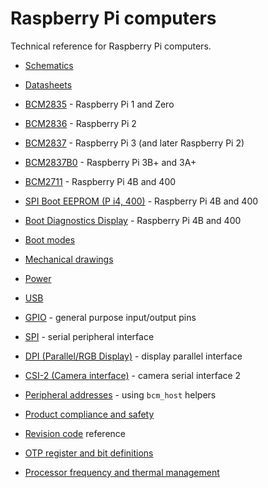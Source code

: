 # Raspberry Pi computers

Technical reference for Raspberry Pi computers.

- [Schematics](schematics/README.md)

- [Datasheets](datasheets.md)

- [BCM2835](bcm2835/README.md) - Raspberry Pi 1 and Zero

- [BCM2836](bcm2836/README.md) - Raspberry Pi 2

- [BCM2837](bcm2837/README.md) - Raspberry Pi 3 (and later Raspberry Pi 2)

- [BCM2837B0](bcm2837b0/README.md) - Raspberry Pi 3B+ and 3A+

- [BCM2711](bcm2711/README.md) - Raspberry Pi 4B and 400

- [SPI Boot EEPROM (P i4, 400)](booteeprom.md) - Raspberry Pi 4B and 400

- [Boot Diagnostics Display](boot_diagnostics.md) -  Raspberry Pi 4B and 400

- [Boot modes](bootmodes/README.md)

- [Mechanical drawings](mechanical/README.md)

- [Power](power/README.md)

- [USB](usb/README.md)

- [GPIO](gpio/README.md) - general purpose input/output pins

- [SPI](spi/README.md) - serial peripheral interface

- [DPI (Parallel/RGB Display)](dpi/README.md) - display parallel interface

- [CSI-2 (Camera interface)](../../linux/software/libcamera/csi-2-usage.md) - camera serial interface 2

- [Peripheral addresses](peripheral_addresses.md) - using `bcm_host` helpers

- [Product compliance and safety](conformity.md)

- [Revision code](revision-codes/README.md) reference

- [OTP register and bit definitions](otpbits.md)
 
- [Processor frequency and thermal management](frequency-management.md)


